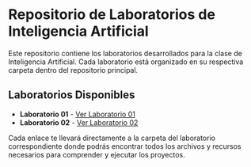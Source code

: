 # Repositorio de Laboratorios de Inteligencia Artificial

Este repositorio contiene los laboratorios desarrollados para la clase de Inteligencia Artificial. Cada laboratorio está organizado en su respectiva carpeta dentro del repositorio principal.

## Laboratorios Disponibles

- **Laboratorio 01** - [Ver Laboratorio 01](https://github.com/tu-usuario/tu-repositorio/tree/main/Laboratorio01)
- **Laboratorio 02** - [Ver Laboratorio 02](https://github.com/tu-usuario/tu-repositorio/tree/main/Laboratorio02)

Cada enlace te llevará directamente a la carpeta del laboratorio correspondiente donde podrás encontrar todos los archivos y recursos necesarios para comprender y ejecutar los proyectos.
